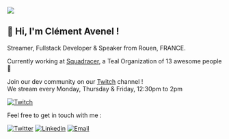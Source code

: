 ![](https://komarev.com/ghpvc/?username=clement-avenel)
## 👋 Hi, I'm Clément Avenel !
Streamer, Fullstack Developer & Speaker from Rouen, FRANCE.

Currently working at [Squadracer](https://squadracer.com), a Teal Organization of 13 awesome people 💙

Join our dev community on our [Twitch](https://www.twitch.tv/squadracer) channel !<br />We stream every Monday, Thursday & Friday, 12:30pm to 2pm

[![Twitch](https://img.shields.io/twitch/status/squadracer?style=social)](https://www.twitch.tv/squadracer)

Feel free to get in touch with me :

[![Twitter](https://img.shields.io/twitter/follow/ClementAvenel?style=social)](https://twitter.com/ClementAvenel)
[![Linkedin](https://img.shields.io/badge/-LinkedIn-blue?style=flat&logo=Linkedin&logoColor=white)](https://www.linkedin.com/in/clement-avenel)
[![Email](https://img.shields.io/badge/email-contact%40clement--avenel.com-blue)](mailto:contact@clement-avenel.com)
